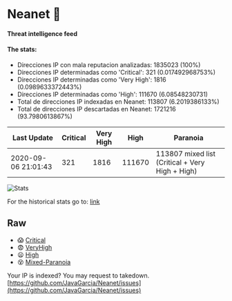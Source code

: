 # Neanet :hocho:
#### Threat intelligence feed
#### The stats:

- Direcciones IP con mala reputacion analizadas: 1835023 (100%)
- Direcciones IP determinadas como 'Critical':  321 (0.017492968753%)
- Direcciones IP determinadas como 'Very High':  1816 (0.0989633372443%)
- Direcciones IP determinadas como 'High':  111670 (6.08548230731)
- Total de direcciones IP indexadas en Neanet:  113807 (6.2019386133%)
- Total de direcciones IP descartadas en Neanet:  1721216 (93.7980613867%)

| Last Update | Critical | Very High | High | Paranoia |
| --- | --- | --- | --- | --- |
| 2020-09-06 21:01:43 | 321 | 1816 | 111670 | 113807 mixed list (Critical + Very High + High)|

![Stats](https://docs.google.com/spreadsheets/d/e/2PACX-1vSnaNMIXVabIpDJjufMlzH7poXnshF3mgd8Is1g9ytUEzVsP5my4Trn8f-xkoLLQ38xpL3HtmUexLo6/pubchart?oid=501124687&format=image)

For the historical stats go to: [link](/stats.csv)
## Raw
- :scream: [Critical](https://raw.githubusercontent.com/JavaGarcia/Neanet/master/blacklists/neanet_critical.txt)
- :fearful: [VeryHigh](https://raw.githubusercontent.com/JavaGarcia/Neanet/master/blacklists/neanet_veryHigh.txtt)
- :frowning: [High](https://raw.githubusercontent.com/JavaGarcia/Neanet/master/blacklists/neanet_high.txt)
- :dizzy_face: [Mixed-Paranoia](https://raw.githubusercontent.com/JavaGarcia/Neanet/master/blacklists/neanet_all.txt)


Your IP is indexed? You may request to takedown. [https://github.com/JavaGarcia/Neanet/issues](https://github.com/JavaGarcia/Neanet/issues)






















































































































































































































































































































































































































































































































































































































